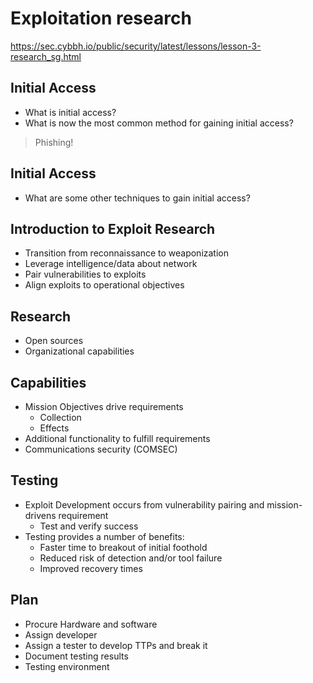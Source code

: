 # Exploitation research
https://sec.cybbh.io/public/security/latest/lessons/lesson-3-research_sg.html

## Initial Access
- What is initial access?
- What is now the most common method for gaining initial access?
> Phishing!

## Initial Access
- What are some other techniques to gain initial access?

## Introduction to Exploit Research
- Transition from reconnaissance to weaponization
- Leverage intelligence/data about network
- Pair vulnerabilities to exploits
- Align exploits to operational objectives

## Research
- Open sources
- Organizational capabilities

## Capabilities
- Mission Objectives drive requirements
  - Collection
  - Effects
- Additional functionality to fulfill requirements
- Communications security (COMSEC)

## Testing
- Exploit Development occurs from vulnerability pairing and mission-drivens requirement
  - Test and verify success
- Testing provides a number of benefits:
  - Faster time to breakout of initial foothold
  - Reduced risk of detection and/or tool failure
  - Improved recovery times

## Plan
- Procure Hardware and software
- Assign developer
- Assign a tester to develop TTPs and break it
- Document testing results
- Testing environment







